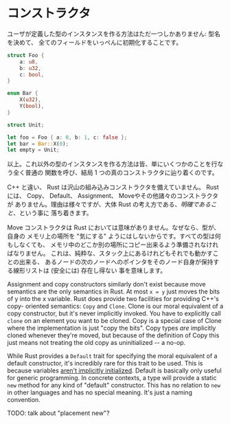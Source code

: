 <!--
# Constructors
-->

# コンストラクタ

<!--
There is exactly one way to create an instance of a user-defined type: name it,
and initialize all its fields at once:
-->

ユーザが定義した型のインスタンスを作る方法はただ一つしかありません: 型名を決めて、
全てのフィールドをいっぺんに初期化することです。

```rust
struct Foo {
    a: u8,
    b: u32,
    c: bool,
}

enum Bar {
    X(u32),
    Y(bool),
}

struct Unit;

let foo = Foo { a: 0, b: 1, c: false };
let bar = Bar::X(0);
let empty = Unit;
```

<!--
That's it. Every other way you make an instance of a type is just calling a
totally vanilla function that does some stuff and eventually bottoms out to The
One True Constructor.
-->

以上。これ以外の型のインスタンスを作る方法は皆、単にいくつかのことを行なう全く普通の
関数を呼び、結局 1 つの真のコンストラクタに辿り着くのです。

<!--
Unlike C++, Rust does not come with a slew of built-in kinds of constructor.
There are no Copy, Default, Assignment, Move, or whatever constructors. The
reasons for this are varied, but it largely boils down to Rust's philosophy of
*being explicit*.
-->

C++ と違い、 Rust は沢山の組み込みコンストラクタを備えていません。
 Rust には、 Copy、 Default、 Assignment、 Moveやその他諸々のコンストラクタが
ありません。理由は様々ですが、大体 Rust の考え方である、*明確であること*、という事に
落ち着きます。

<!--
Move constructors are meaningless in Rust because we don't enable types to
"care" about their location in memory. Every type must be ready for it to be
blindly memcopied to somewhere else in memory. This means pure on-the-stack-but-
still-movable intrusive linked lists are simply not happening in Rust (safely).
-->
Move コンストラクタは Rust においては意味がありません。なぜなら、型が、自身の
メモリ上の場所を "気にする" ようにはしないからです。すべての型は何もしなくても、
メモリ中のどこか別の場所にコピー出来るよう準備されなければなりません。
これは、純粋な、スタック上にあるけれどもそれでも動かすことの出来る、
あるノードの次のノードへのポインタをそのノード自身が保持する線形リストは (安全には) 存在し得ない
事を意味します。

Assignment and copy constructors similarly don't exist because move semantics
are the only semantics in Rust. At most `x = y` just moves the bits of y into
the x variable. Rust does provide two facilities for providing C++'s copy-
oriented semantics: `Copy` and `Clone`. Clone is our moral equivalent of a copy
constructor, but it's never implicitly invoked. You have to explicitly call
`clone` on an element you want to be cloned. Copy is a special case of Clone
where the implementation is just "copy the bits". Copy types *are* implicitly
cloned whenever they're moved, but because of the definition of Copy this just
means not treating the old copy as uninitialized -- a no-op.

While Rust provides a `Default` trait for specifying the moral equivalent of a
default constructor, it's incredibly rare for this trait to be used. This is
because variables [aren't implicitly initialized][uninit]. Default is basically
only useful for generic programming. In concrete contexts, a type will provide a
static `new` method for any kind of "default" constructor. This has no relation
to `new` in other languages and has no special meaning. It's just a naming
convention.

TODO: talk about "placement new"?

[uninit]: uninitialized.html
